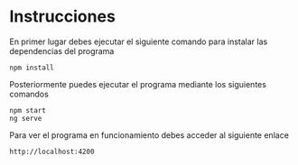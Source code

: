 # Instrucciones

En primer lugar debes ejecutar el siguiente comando para instalar las dependencias del programa
```
npm install
```

Posteriormente puedes ejecutar el programa mediante los siguientes comandos
```
npm start
ng serve
```

Para ver el programa en funcionamiento debes acceder al siguiente enlace
```
http://localhost:4200
```
